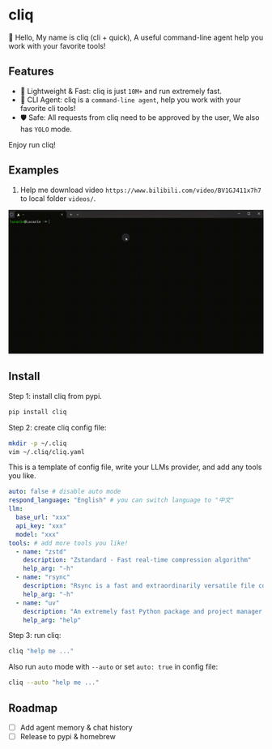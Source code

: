 # cliq

🤖 Hello, My name is cliq (cli + quick), A useful command-line agent help you work with your favorite tools!

## Features

- 🚀 Lightweight & Fast: cliq is just `10M+` and run extremely fast.
- 🌟 CLI Agent: cliq is a `command-line agent`, help you work with your favorite cli tools!
- 🛡️ Safe: All requests from cliq need to be approved by the user, We also has `YOLO` mode.

Enjoy run cliq!

## Examples

1. Help me download video `https://www.bilibili.com/video/BV1GJ411x7h7` to local folder `videos/`.

![example](docs/asserts/example1.gif)

## Install

Step 1: install cliq from pypi.

```bash
pip install cliq
```

Step 2: create cliq config file:

```bash
mkdir -p ~/.cliq
vim ~/.cliq/cliq.yaml
```

This is a template of config file, write your LLMs provider, and add any tools you like.

```yaml
auto: false # disable auto mode
respond_language: "English" # you can switch language to "中文"
llm:
  base_url: "xxx"
  api_key: "xxx"
  model: "xxx"
tools: # add more tools you like!
  - name: "zstd"
    description: "Zstandard - Fast real-time compression algorithm"
    help_arg: "-h"
  - name: "rsync"
    description: "Rsync is a fast and extraordinarily versatile file copying tool for both remote and local file"
    help_arg: "-h"
  - name: "uv"
    description: "An extremely fast Python package and project manager, written in Rust"
    help_arg: "help"
```

Step 3: run cliq:

```bash
cliq "help me ..."
```

Also run `auto` mode with `--auto` or set `auto: true` in config file:

```bash
cliq --auto "help me ..."
```

## Roadmap

- [ ] Add agent memory & chat history
- [ ] Release to pypi & homebrew
